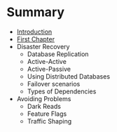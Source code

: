 # Summary

* [Introduction](README.md)
* [First Chapter](chapter1.md)
* Disaster Recovery
   * Database Replication
   * Active-Active
   * Active-Passive
   * Using Distributed Databases
   * Failover scenarios
   * Types of Dependencies
* Avoiding Problems
   * Dark Reads
   * Feature Flags
   * Traffic Shaping

